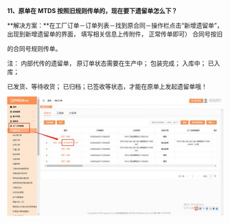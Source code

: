 <a name="bookmark11"></a>**11、原单在 MTDS 按照旧规则传单的，现在要下遗留单怎么下？**

**解决方案：**在工厂订单－订单列表－找到原合同－操作栏点击“新增遗留单”， 出现到新增遗留单的界面，  填写相关信息上传附件，  正常传单即可）  合同号按旧

的合同号规则传单。

注： 内部代传的遗留单， 原订单状态需要在生产中； 包装完成； 入库中； 已入库；

已发货、等待收货；  已归档；已签收等状态，才能在原单上发起遗留单哦！


![](Aspose.Words.256d586b-3954-46d4-8fd0-a69153486d4c.022.jpeg)


